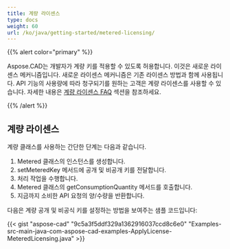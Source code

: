 ```yaml
---
title: 계량 라이센스
type: docs
weight: 60
url: /ko/java/getting-started/metered-licensing/
---
```


{{% alert color="primary" %}} 

Aspose.CAD는 개발자가 계량 키를 적용할 수 있도록 허용합니다. 이것은 새로운 라이센스 메커니즘입니다. 새로운 라이센스 메커니즘은 기존 라이센스 방법과 함께 사용됩니다. API 기능의 사용량에 따라 청구되기를 원하는 고객은 계량 라이센스를 사용할 수 있습니다. 자세한 내용은 [계량 라이센스 FAQ](https://purchase.aspose.com/faqs/licensing/metered) 섹션을 참조하세요.

{{% /alert %}} 
## **계량 라이센스**
계량 클래스를 사용하는 간단한 단계는 다음과 같습니다.

1. Metered 클래스의 인스턴스를 생성합니다.
1. setMeteredKey 메서드에 공개 및 비공개 키를 전달합니다.
1. 처리 작업을 수행합니다.
1. Metered 클래스의 getConsumptionQuantity 메서드를 호출합니다.
1. 지금까지 소비한 API 요청의 양/수량을 반환합니다.

다음은 계량 공개 및 비공식 키를 설정하는 방법을 보여주는 샘플 코드입니다:

{{< gist "aspose-cad" "9c5a3f5ddf329a1362916037ccd8c6e0" "Examples-src-main-java-com-aspose-cad-examples-ApplyLicense-MeteredLicensing.java" >}}
